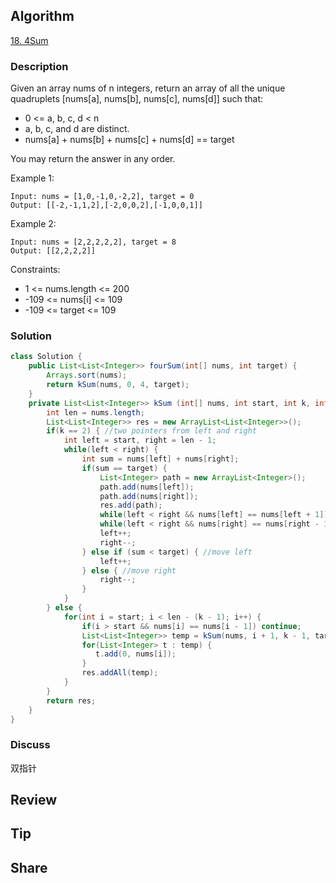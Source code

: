 ## Algorithm

[18. 4Sum](https://leetcode.com/problems/4sum/)

### Description

Given an array nums of n integers, return an array of all the unique quadruplets [nums[a], nums[b], nums[c], nums[d]] such that:

- 0 <= a, b, c, d < n
- a, b, c, and d are distinct.
- nums[a] + nums[b] + nums[c] + nums[d] == target

You may return the answer in any order.

Example 1:

```
Input: nums = [1,0,-1,0,-2,2], target = 0
Output: [[-2,-1,1,2],[-2,0,0,2],[-1,0,0,1]]
```

Example 2:

```
Input: nums = [2,2,2,2,2], target = 8
Output: [[2,2,2,2]]
```

Constraints:

- 1 <= nums.length <= 200
- -109 <= nums[i] <= 109
- -109 <= target <= 109

### Solution

```java
class Solution {
    public List<List<Integer>> fourSum(int[] nums, int target) {
        Arrays.sort(nums);
        return kSum(nums, 0, 4, target);
    }
    private List<List<Integer>> kSum (int[] nums, int start, int k, int target) {
        int len = nums.length;
        List<List<Integer>> res = new ArrayList<List<Integer>>();
        if(k == 2) { //two pointers from left and right
            int left = start, right = len - 1;
            while(left < right) {
                int sum = nums[left] + nums[right];
                if(sum == target) {
                    List<Integer> path = new ArrayList<Integer>();
                    path.add(nums[left]);
                    path.add(nums[right]);
                    res.add(path);
                    while(left < right && nums[left] == nums[left + 1]) left++;
                    while(left < right && nums[right] == nums[right - 1]) right--;
                    left++;
                    right--;
                } else if (sum < target) { //move left
                    left++;
                } else { //move right
                    right--;
                }
            }
        } else {
            for(int i = start; i < len - (k - 1); i++) {
                if(i > start && nums[i] == nums[i - 1]) continue;
                List<List<Integer>> temp = kSum(nums, i + 1, k - 1, target - nums[i]);
                for(List<Integer> t : temp) {
                   t.add(0, nums[i]);
                }                    
                res.addAll(temp);
            }
        }
        return res;
    }
}
```

### Discuss

双指针

## Review


## Tip


## Share
